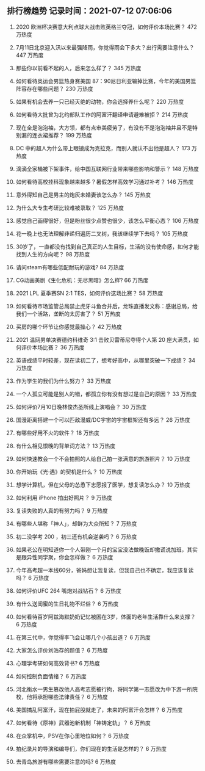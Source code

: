 
## 排行榜趋势 记录时间：2021-07-12 07:06:06
  
  1. 2020 欧洲杯决赛意大利点球大战击败英格兰夺冠，如何评价本场比赛？ 472 万热度
    
  2. 7月11日北京迎入汛以来最强降雨，你觉得雨会下多大？出行需要注意什么？ 447 万热度
    
  3. 那些你以前看不起的人，后来怎么样了？ 345 万热度
    
  4. 如何看待奥运会男篮热身赛美国 87：90尼日利亚输掉比赛，今年的美国男篮阵容存在哪些问题？ 230 万热度
    
  5. 如果有机会去养一只已经灭绝的动物，你会选择养什么呢？ 220 万热度
    
  6. 如何看待大批曾为北约部队工作的阿富汗翻译申请避难被拒？ 214 万热度
    
  7. 现在全是泡泡袖，大方领，都有点审美疲劳了，有没有不是泡泡袖并且不是特别漏的连衣裙推荐？ 199 万热度
    
  8. DC 中的超人为什么带上眼镜成为克拉克，而别人就认不出他是超人？ 173 万热度
    
  9. 滴滴全家桶被下架事件，给中国互联网行业带来哪些影响和警示？ 148 万热度
    
  10. 如何看待高校挂科现象越来越多？暑假怎样高效学习通过补考？ 146 万热度
    
  11. 意外得知自己是男主的炮灰未婚妻该怎么办？ 145 万热度
    
  12. 为什么大专生考研比较难被录取？ 125 万热度
    
  13. 感觉自己画得很好，但是粉丝很少点赞也很少，该怎么平衡心态？ 106 万热度
    
  14. 花一晚上也无法理解非递归遍历二叉树，我该继续学下去吗？ 105 万热度
    
  15. 30岁了，一直都没有找到自己真正的人生目标，生活的没有使命感，如何才能找到人生的方向呢？ 98 万热度
    
  16. 请问steam有哪些低配耐玩的游戏? 84 万热度
    
  17. CG动画美剧《生化危机：无尽黑暗》怎么样? 66 万热度
    
  18. 2021 LPL 夏季赛SN 2:1 TES，如何评价这场比赛？ 58 万热度
    
  19. 如何看待市场监管总局禁止虎牙斗鱼合并后，龙珠直播发文称：感谢总局，给我们一个活路，垄断的太厉害了？ 51 万热度
    
  20. 买房的哪个环节让你感觉最操心？ 42 万热度
    
  21. 2021 温网男单决赛德约科维奇 3:1 击败贝雷蒂尼夺得个人第 20 座大满贯，如何评价本场比赛？ 36 万热度
    
  22. 英语成绩平时较差，现在读初二了，想考好高中，从哪里突破一下成绩？ 34 万热度
    
  23. 作为学生的我们为什么努力？ 33 万热度
    
  24. 一个人孤立可能是别人的错，都孤立你有没有想过是自己的原因？ 33 万热度
    
  25. 如何评价7月10日晚林俊杰圣所线上演唱会？ 30 万热度
    
  26. 国漫距离搭建一个可以匹敌漫威/DC宇宙的宇宙框架还有多远？ 26 万热度
    
  27. 有哪些好用不火的软件？ 18 万热度
    
  28. 有什么相见恨晚的背单词方法？ 13 万热度
    
  29. 如何快速教会一个不会拍照的人给自己拍一张满意的旅游照片？ 10 万热度
    
  30. 你开始玩《光·遇》的契机是什么？ 10 万热度
    
  31. 想学计算机，但在父母的怂恿下志愿报了医学，想复读怎么办？ 10 万热度
    
  32. 如何利用 iPhone  拍出好照片？ 9 万热度
    
  33. 复读失败的人真的有努力吗？ 9 万热度
    
  34. 有哪些人堪称「神人」，却鲜为大众所知？ 7 万热度
    
  35. 初二没学考 200 ，初三还有机会逆袭吗？ 6 万热度
    
  36. 如果老公在明知道你一个人带刚一个月的宝宝没法做晚饭却撒谎说加班，其实是跟异性同学聚，你会怎样做？ 6 万热度
    
  37. 今年高考超一本线60分，爸妈想让我复读，但我自己也不确定，我应该复读吗？ 6 万热度
    
  38. 如何评价UFC 264 嘴炮对战钻石？ 6 万热度
    
  39. 有什么送闺蜜的生日礼物不烂俗？ 6 万热度
    
  40. 如何看待百岁阿兹海默奶奶记忆被困在3岁，体面的老年生活靠什么来支撑？ 6 万热度
    
  41. 在第三代中，你觉得李飞会让哪几个小孩出道？ 6 万热度
    
  42. 大家怎么评价刘浩存的颜值？ 6 万热度
    
  43. 心理学考研如何高效背书? 6 万热度
    
  44. 如何控制负面情绪？ 6 万热度
    
  45. 河北衡水一男生篡改他人高考志愿被行拘，将同学第一志愿改为中下游一所院校，他将承担哪些法律责任？ 6 万热度
    
  46. 美国搞乱阿富汗，现在拍屁股就走了，未来的阿富汗会怎样？ 6 万热度
    
  47. 如何看待《原神》武器池新机制「神铸定轨」？ 6 万热度
    
  48. 在众掌机中，PSV在你心里地位如何？ 6 万热度
    
  49. 拍纪录片的导演和编导们，你们现在的生活是怎样的？ 6 万热度
    
  50. 去青岛旅游有哪些需要注意的吗? 6 万热度
    